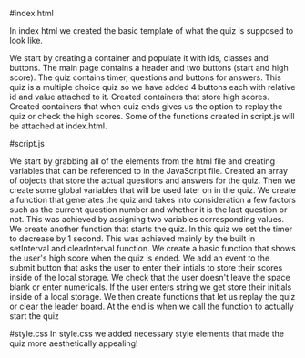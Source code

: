#index.html 

<p> In index html we created the basic template of what the quiz is supposed to look like. 

We start by creating a container and populate it with ids, classes and buttons. 
The main page contains a header and two buttons (start and high score). 
The quiz contains timer, questions and buttons for answers. 
This quiz is a multiple choice quiz so we have added 4 buttons each with relative id and value attached to it. 
Created containers that store high scores. 
Created containers that when quiz ends gives us the option to replay the quiz or check the high scores. 
Some of the functions created in script.js will be attached at index.html. </p>

#script.js

<p> We start by grabbing all of the elements from the html file and creating variables that can be referenced to in the JavaScript file. 
Created an array of objects that store the actual questions and answers for the quiz. 
Then we create some global variables that will be used later on in the quiz. 
We create a function that generates the quiz and takes into consideration a few factors such as the current question number and whether it is the last question or not. This was achieved by assigning two variables corresponding values. 
We create another function that starts the quiz. In this quiz we set the timer to decrease by 1 second. This was achieved mainly by the built in setInterval and clearInterval function.
We create a basic function that shows the user's high score when the quiz is ended. 
We add an event to the submit button that asks the user to enter their intials to store their scores inside of the local storage. 
We check that the user doesn't leave the space blank or enter numericals. 
If the user enters string we get store their initials inside of a local storage. 
We then create functions that let us replay the quiz or clear the leader board. 
At the end is when we call the function to actually start the quiz


#style.css
In style.css we added necessary style elements that made the quiz more aesthetically appealing! 


